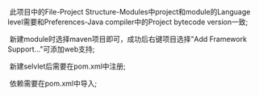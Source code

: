 ​	此项目中的File-Project Structure-Modules中project和module的Language level需要和Preferences-Java compiler中的Project bytecode version一致;

​	新建module时选择maven项目即可，成功后右键项目选择"Add Framework Support..."可添加web支持;

​	新建selvlet后需要在pom.xml中注册;

​	依赖需要在pom.xml中导入;

